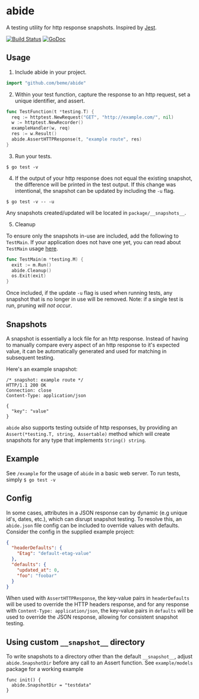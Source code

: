 # abide

A testing utility for http response snapshots. Inspired by [Jest](https://github.com/facebook/jest).

[![Build Status](https://travis-ci.org/beme/abide.png)](https://travis-ci.org/beme/abide)
[![GoDoc](https://godoc.org/github.com/beme/abide?status.svg)](https://godoc.org/github.com/beme/abide)

## Usage

1. Include abide in your project.

```go
import "github.com/beme/abide"
```

2. Within your test function, capture the response to an http request, set a unique identifier, and assert.

```go
func TestFunction(t *testing.T) {
  req := httptest.NewRequest("GET", "http://example.com/", nil)
  w := httptest.NewRecorder()
  exampleHandler(w, req)
  res := w.Result()
  abide.AssertHTTPResponse(t, "example route", res)
}
```

3. Run your tests.
```shell
$ go test -v
```

4. If the output of your http response does not equal the existing snapshot, the difference will be printed in the test output. If this change was intentional, the snapshot can be updated by including the `-u` flag.
```shell
$ go test -v -- -u
```

Any snapshots created/updated will be located in `package/__snapshots__`.

5. Cleanup

To ensure only the snapshots in-use are included, add the following to `TestMain`. If your application does not have one yet, you can read about `TestMain` usage [here](https://golang.org/pkg/testing/#hdr-Main).

```go
func TestMain(m *testing.M) {
  exit := m.Run()
  abide.Cleanup()
  os.Exit(exit)
}
```

Once included, if the update `-u` flag is used when running tests, any snapshot that is no longer in use will be removed. Note: if a single test is run, pruning _will not occur_.

## Snapshots

A snapshot is essentially a lock file for an http response. Instead of having to manually compare every aspect of an http response to it's expected value, it can be automatically generated and used for matching in subsequent testing.

Here's an example snapshot:

```
/* snapshot: example route */
HTTP/1.1 200 OK
Connection: close
Content-Type: application/json

{
  "key": "value"
}
```

`abide` also supports testing outside of http responses, by providing an `Assert(*testing.T, string, Assertable)` method which will create snapshots for any type that implements `String() string`.

## Example

See `/example` for the usage of `abide` in a basic web server. To run tests, simply `$ go test -v`

## Config

In some cases, attributes in a JSON response can by dynamic (e.g unique id's, dates, etc.), which can disrupt snapshot testing. To resolve this, an `abide.json` file config can be included to override values with defaults. Consider the config in the supplied example project:

```json
{
  "headerDefaults": {
    "Etag": "default-etag-value"
  },
  "defaults": {
    "updated_at": 0,
    "foo": "foobar"
  }
}
```

When used with `AssertHTTPResponse`, the key-value pairs in `headerDefaults` will be used to override the HTTP headers response, and for any response with `Content-Type: application/json`, the key-value pairs in `defaults` will be used to override the JSON response, allowing for consistent snapshot testing.


## Using custom `__snapshot__` directory

To write snapshots to a directory other than the default `__snapshot__`, adjust `abide.SnapshotDir` before any call to an Assert function. See `example/models` package for a working example

```golang
func init() {
  abide.SnapshotDir = "testdata"
}
``` 